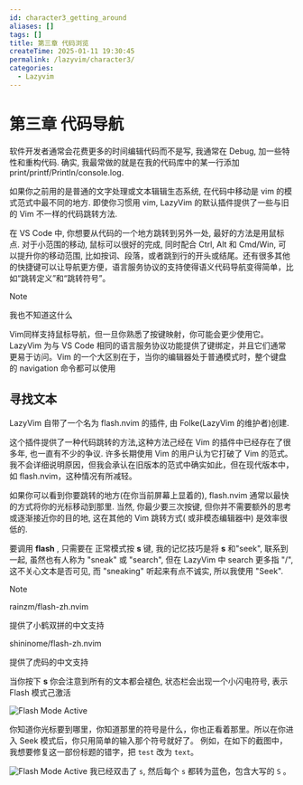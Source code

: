 ```yaml
---
id: character3_getting_around
aliases: []
tags: []
title: 第三章 代码浏览
createTime: 2025-01-11 19:30:45
permalink: /lazyvim/character3/
categories: 
  - Lazyvim
---
```


# 第三章 代码导航

软件开发者通常会花费更多的时间编辑代码而不是写, 我通常在 Debug, 加一些特性和重构代码.
确实, 我最常做的就是在我的代码库中的某一行添加 print/printf/Println/console.log.

如果你之前用的是普通的文字处理或文本辑辑生态系统, 在代码中移动是 vim 的模式范式中最不同的地方. 即使你习惯用 vim, LazyVim 的默认插件提供了一些与旧的 Vim 不一样的代码跳转方法.

在 VS Code 中, 你想要从代码的一个地方跳转到另外一处, 最好的方法是用鼠标点. 对于小范围的移动, 鼠标可以很好的完成, 同时配合 Ctrl, Alt 和 Cmd/Win, 可以提升你的移动范围, 比如按词、段落，或者跳到行的开头或结尾。还有很多其他的快捷键可以让导航更方便，语言服务协议的支持使得语义代码导航变得简单，比如“跳转定义”和“跳转符号”。

>[!note]
> 我也不知道这什么

Vim同样支持鼠标导航，但一旦你熟悉了按键映射，你可能会更少使用它。LazyVim 为与 VS Code 相同的语言服务协议功能提供了键绑定，并且它们通常更易于访问。Vim 的一个大区别在于，当你的编辑器处于普通模式时，整个键盘的 navigation 命令都可以使用

## 寻找文本

LazyVim 自带了一个名为 flash.nvim 的插件, 由 Folke(LazyVim 的维护者)创建.

这个插件提供了一种代码跳转的方法,这种方法己经在 Vim 的插件中已经存在了很多年, 也一直有不少的争议. 许多长期使用 Vim 的用户认为它打破了 Vim 的范式。我不会详细说明原因，但我会承认在旧版本的范式中确实如此，但在现代版本中，如 flash.nvim，这种情况有所减轻。

如果你可以看到你要跳转的地方(在你当前屏幕上显着的), flash.nvim 通常以最快的方式将你的光标移动到那里. 当然, 你最少要三次按键, 但你并不需要额外的思考或逐渐接近你的目的地, 这在其他的 Vim 跳转方式( 或非模态编辑器中) 是效率很低的.

要调用 **flash** , 只需要在 正常模式按 **s** 键, 我的记忆技巧是将 **s** 和"seek", 联系到一起, 虽然也有人称为 "sneak" 或 "search", 但在 LazyVim 中 search 更多指 "/", 这不关心文本是否可见, 而 "sneaking" 听起来有点不诚实, 所以我使用 "Seek".

> [!note]
> rainzm/flash-zh.nvim
>
> 提供了小鹤双拼的中文支持
>
> shininome/flash-zh.nvim
>
> 提供了虎码的中文支持

当你按下 **s** 你会注意到所有的文本都会褪色, 状态栏会出现一个小闪电符号, 表示 Flash 模式己激活

![Flash Mode Active](https://lazyvim-ambitious-devs.phillips.codes/images/book/chapter-3/seek-active-dark.png)

你知道你光标要到哪里，你知道那里的符号是什么，你也正看着那里。所以在你进入 Seek 模式后，你只用简单的输入那个符号就好了。
例如，在如下的截图中，我想要修复这一部份标题的错字，把 `test` 改为 `text`。

![Flash Mode Active](https://lazyvim-ambitious-devs.phillips.codes/images/book/chapter-3/seek-s-dark.png)
我已经双击了 `s`, 然后每个 `s` 都转为蓝色，包含大写的 `S` 。
